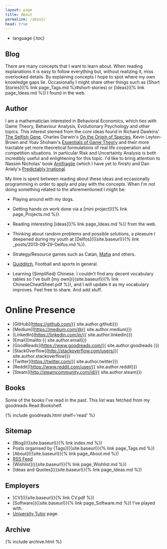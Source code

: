 ```yaml
---
layout: page
title: About
permalink: /about/
head: true
---
```


* language
{:toc}

## Blog

There are many concepts that I want to learn about. When reading explanations it is easy to follow everything but, without realizing it, miss overlooked details. By explaining concepts I hope to spot where my own knowledge gaps lie. Occasionally I might share other things such as [Short Stories]({% link page_Tags.md %}#short-stories) or [Ideas]({% link page_Ideas.md %}) I found in the web.

## Author

I am a mathematician interested in Behavioral Economics, which ties with Game Theory, Behaviour Analysis, Evolutionary Psychology and other topics. This interest stemed from the core ideas found in Richard Dawkins' [The Selfish Gene](https://www.goodreads.com/book/show/61535.The_Selfish_Gene), Charles Darwin's [On the Origin of Species](https://www.goodreads.com/book/show/22463.The_Origin_of_Species), Kevin Leyton-Brown and Yoav Shoham's [Essentials of Game Theory](https://www.goodreads.com/book/show/4253377-essentials-of-game-theory) and their more tractable yet more theoretical formulations of real life cooperation and competition situations. In particular Risk and Uncertainty Analysis is both incredibly useful and enlightening for this topic. I'd like to bring attention to Nassim Nicholas' book [Antifragile](https://www.goodreads.com/book/show/13530973-antifragile) (which I have yet to finish) and Dan Ariely's [Predictably Irrational](https://www.goodreads.com/book/show/1713426.Predictably_Irrational).

My time is spent between reading about these ideas and occasionally programming in order to apply and play with the concepts. When I'm not doing something related to the aforementioned I might be:

* Playing around with my dogs.

* Getting hands on work done via a [mini project]({% link page_Projects.md %}).

* Reading interesting [ideas]({% link page_Ideas.md %}) from the web.

* Thinking about random problems and possible solutions, a pleasure I deepened during my youth at [Delfos]({{site.baseurl}}{% link _posts/2013-09-29-Delfos.md %}).

* Strategy/Resource games such as Catan, [Mafia](https://en.wikipedia.org/wiki/Mafia_(party_game)) and others.

* [Quidditch](http://www.ouqc.uk/), Football and sports in general.

* Learning (Simplified) Chinese. I couldn't find any decent vocabulary tables so I've built [my own]({{site.baseurl}}{% link ChineseCheatSheet.pdf %}), and I will update it as my vocabulary improves. Feel free to share. And add stuff.

<h1> Online Presence </h1>

- [GitHub](https://github.com/{{ site.author.github}})
- [Medium](https://medium.com/@{{ site.author.medium}})
- [LinkedIn](https://linkedin.com/in/{{ site.author.linkedin}})
- [Email](mailto:{{ site.author.email}})
- [GoodReads](https://www.goodreads.com/{{ site.author.goodreads }})
- [StackOverflow](http://stackoverflow.com/users/{{ site.author.stackoverflow}})
- [Twitter](https://twitter.com/{{ site.author.twitter}})
- [Reddit](https://www.reddit.com/user/{{ site.author.reddit}})
- [Steam](http://steamcommunity.com/id/{{ site.author.steam}})

## Books

Some of the books I've read in the past. This list was fetched from my goodreads Read Bookshelf.

{% include goodreads.html shelf='read' %}

## Sitemap

- [Blog]({{site.baseurl}}{% link index.md %})
- Posts organised by [Tags]({{site.baseurl}}{% link page_Tags.md %})
- [About]({{site.baseurl}}{% link page_About.md %})
- [RSS Feed](/atom.xml)
- [Wishlist]({{site.baseurl}}{% link page_Wishlist.md %})
- [Ideas and Quotes]({{site.baseurl}}{% link page_Ideas.md %})

## Employers

- [CV]({{site.baseurl}}{% link CV.pdf %})
- [Software]({{site.baseurl}}{% link page_Software.md %}) I've played with.
- [University Tutor](http://porto.universitytutor.com/tutors/944174) page.


## Archive

{% include archive.html %}